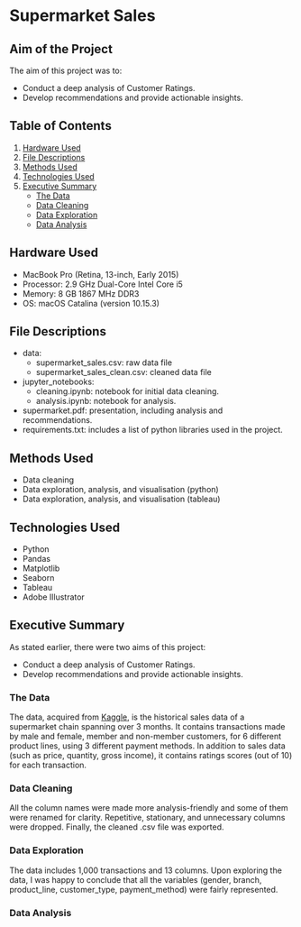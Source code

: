 # Supermarket Sales

## Aim of the Project
The aim of this project was to:
- Conduct a deep analysis of Customer Ratings.
- Develop recommendations and provide actionable insights.

## Table of Contents
1. [Hardware Used](https://github.com/meehadjawwad/Supermarket-Sales#hardware-used)
2. [File Descriptions](https://github.com/meehadjawwad/Supermarket-Sales#file-descriptions)
3. [Methods Used](https://github.com/meehadjawwad/Supermarket-Sales#methods-used)
4. [Technologies Used](https://github.com/meehadjawwad/Supermarket-Sales#technologies-used)
5. [Executive Summary](https://github.com/meehadjawwad/Supermarket-Sales#executive-summary)
    * [The Data](https://github.com/meehadjawwad/Supermarket-Sales#the-data)
    * [Data Cleaning](https://github.com/meehadjawwad/Supermarket-Sales#data-cleaning)
    * [Data Exploration](https://github.com/meehadjawwad/Supermarket-Sales#data-exploration)
    * [Data Analysis](https://github.com/meehadjawwad/Supermarket-Sales#data-analysis)

## Hardware Used
- MacBook Pro (Retina, 13-inch, Early 2015)
- Processor: 2.9 GHz Dual-Core Intel Core i5
- Memory: 8 GB 1867 MHz DDR3
- OS: macOS Catalina (version 10.15.3)

## File Descriptions
- data:
  - supermarket_sales.csv: raw data file
  - supermarket_sales_clean.csv: cleaned data file
- jupyter_notebooks:
  - cleaning.ipynb: notebook for initial data cleaning.
  - analysis.ipynb: notebook for analysis.
- supermarket.pdf: presentation, including analysis and recommendations.
- requirements.txt: includes a list of python libraries used in the project.

## Methods Used
- Data cleaning
- Data exploration, analysis, and visualisation (python)
- Data exploration, analysis, and visualisation (tableau)

## Technologies Used
- Python
- Pandas
- Matplotlib
- Seaborn
- Tableau
- Adobe Illustrator

## Executive Summary
As stated earlier, there were two aims of this project:
- Conduct a deep analysis of Customer Ratings.
- Develop recommendations and provide actionable insights.

### The Data
The data, acquired from [Kaggle](https://www.kaggle.com/aungpyaeap/supermarket-sales), is the historical sales data of a supermarket chain spanning over 3 months. It contains transactions made by male and female, member and non-member customers, for 6 different product lines, using 3 different payment methods. In addition to sales data (such as price, quantity, gross income), it contains ratings scores (out of 10) for each transaction.

### Data Cleaning
All the column names were made more analysis-friendly and some of them were renamed for clarity. Repetitive, stationary, and unnecessary columns were dropped. Finally, the cleaned .csv file was exported.

### Data Exploration
The data includes 1,000 transactions and 13 columns.
Upon exploring the data, I was happy to conclude that all the variables (gender, branch, product_line, customer_type, payment_method) were fairly represented.

### Data Analysis

